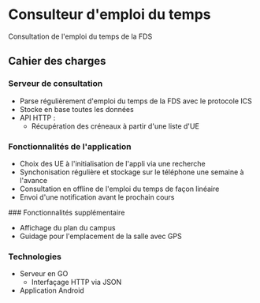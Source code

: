 # Consulteur d'emploi du temps

Consultation de l'emploi du temps de la FDS

## Cahier des charges

### Serveur de consultation
- Parse régulièrement d'emploi du temps de la FDS avec le protocole ICS
- Stocke en base toutes les données
- API HTTP :
    - Récupération des créneaux à partir d'une liste d'UE

### Fonctionnalités de l'application
- Choix des UE à l'initialisation de l'appli via une recherche
- Synchonisation régulière et stockage sur le téléphone une semaine à l'avance
- Consultation en offline de l'emploi du temps de façon linéaire
- Envoi d'une notification avant le prochain cours

### Fonctionnalités supplémentaire
- Affichage du plan du campus
- Guidage pour l'emplacement de la salle avec GPS

### Technologies
- Serveur en GO
    - Interfaçage HTTP via JSON
- Application Android
